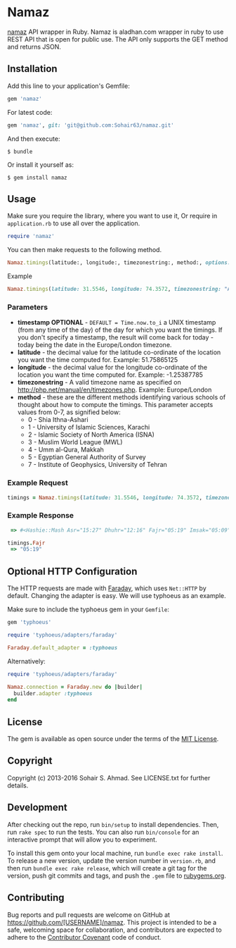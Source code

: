 # Namaz
[namaz](https://aladhan.com/prayer-times-api) API wrapper in Ruby.
Namaz is aladhan.com wrapper in ruby to use REST API that is open for public use. The API only supports the GET method and returns JSON.

## Installation

Add this line to your application's Gemfile:

```ruby
gem 'namaz'
```

For latest code:

```ruby
gem 'namaz', git: 'git@github.com:Sohair63/namaz.git'
```

And then execute:

    $ bundle

Or install it yourself as:

    $ gem install namaz

## Usage
Make sure you require the library, where you want to use it, Or require in `application.rb` to use all over the application.

```ruby
require 'namaz'
```

You can then make requests to the following method.
```ruby
Namaz.timings(latitude:, longitude:, timezonestring:, method:, options: {})
```

Example
```ruby
Namaz.timings(latitude: 31.5546, longitude: 74.3572, timezonestring: "Asia/Karachi", method: 1, options: {timestamp: Time.now.to_i})
```

### Parameters
* **timestamp OPTIONAL** - `DEFAULT = Time.now.to_i` a UNIX timestamp (from any time of the day) of the day for which you want the timings. If you don't specify a timestamp, the result will come back for today - today being the date in the Europe/London timezone.
* **latitude** - the decimal value for the latitude co-ordinate of the location you want the time computed for. Example: 51.75865125
* **longitude** - the decimal value for the longitude co-ordinate of the location you want the time computed for. Example: -1.25387785
* **timezonestring** - A valid timezone name as specified on http://php.net/manual/en/timezones.php. Example: Europe/London
* **method** - these are the different methods identifying various schools of thought about how to compute the timings. This parameter accepts values from 0-7, as signified below:
    * 0 - Shia Ithna-Ashari
    * 1 - University of Islamic Sciences, Karachi
    * 2 - Islamic Society of North America (ISNA)
    * 3 - Muslim World League (MWL)
    * 4 - Umm al-Qura, Makkah
    * 5 - Egyptian General Authority of Survey
    * 7 - Institute of Geophysics, University of Tehran

### Example Request

```ruby
timings = Namaz.timings(latitude: 31.5546, longitude: 74.3572, timezonestring: "Asia/Karachi", method: 1, options: {timestamp: Time.now.to_i})
```
### Example Response
```ruby
 => #<Hashie::Mash Asr="15:27" Dhuhr="12:16" Fajr="05:19" Imsak="05:09" Isha="19:14" Maghrib="17:53" Midnight="00:17" Sunrise="06:41" Sunset="17:53">

timings.Fajr
 => "05:19"
```
## Optional HTTP Configuration
The HTTP requests are made with [Faraday](https://github.com/lostisland/faraday), which uses `Net::HTTP` by default. Changing the adapter is easy. We will use typhoeus as an example.

Make sure to include the typhoeus gem in your `Gemfile`:

```ruby
gem 'typhoeus'
```

```ruby
require 'typhoeus/adapters/faraday'

Faraday.default_adapter = :typhoeus
```

Alternatively:

```ruby
require 'typhoeus/adapters/faraday'

Namaz.connection = Faraday.new do |builder|
  builder.adapter :typhoeus
end
```

## License

The gem is available as open source under the terms of the [MIT License](http://opensource.org/licenses/MIT).

## Copyright

Copyright (c) 2013-2016 Sohair S. Ahmad. See LICENSE.txt for further details.

## Development

After checking out the repo, run `bin/setup` to install dependencies. Then, run `rake spec` to run the tests. You can also run `bin/console` for an interactive prompt that will allow you to experiment.

To install this gem onto your local machine, run `bundle exec rake install`. To release a new version, update the version number in `version.rb`, and then run `bundle exec rake release`, which will create a git tag for the version, push git commits and tags, and push the `.gem` file to [rubygems.org](https://rubygems.org).

## Contributing

Bug reports and pull requests are welcome on GitHub at https://github.com/[USERNAME]/namaz. This project is intended to be a safe, welcoming space for collaboration, and contributors are expected to adhere to the [Contributor Covenant](http://contributor-covenant.org) code of conduct.
